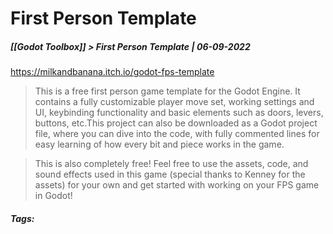 # First Person Template
##### [[Godot Toolbox]] > First Person Template | 06-09-2022
https://milkandbanana.itch.io/godot-fps-template

> This is a free first person game template for the Godot Engine. It contains a fully customizable player move set, working settings and UI, keybinding functionality and basic elements such as doors, levers, buttons, etc.This project can also be downloaded as a Godot project file, where you can dive into the code, with fully commented lines for easy learning of how every bit and piece works in the game.

> This is also completely free! Feel free to use the assets, code, and sound effects used in this game (special thanks to Kenney for the assets) for your own and get started with working on your FPS game in Godot!

##### Tags: 